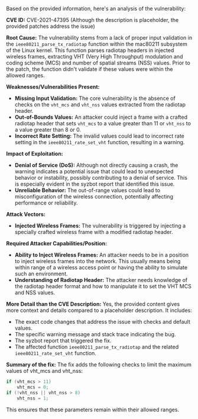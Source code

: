 Based on the provided information, here's an analysis of the vulnerability:

**CVE ID:** CVE-2021-47395 (Although the description is placeholder, the provided patches address the issue)

**Root Cause:** The vulnerability stems from a lack of proper input validation in the `ieee80211_parse_tx_radiotap` function within the mac80211 subsystem of the Linux kernel. This function parses radiotap headers in injected wireless frames, extracting VHT (Very High Throughput) modulation and coding scheme (MCS) and number of spatial streams (NSS) values. Prior to the patch, the function didn't validate if these values were within the allowed ranges.

**Weaknesses/Vulnerabilities Present:**
*   **Missing Input Validation:** The core vulnerability is the absence of checks on the `vht_mcs` and `vht_nss` values extracted from the radiotap header.
*   **Out-of-Bounds Values:** An attacker could inject a frame with a crafted radiotap header that sets `vht_mcs` to a value greater than 11 or `vht_nss` to a value greater than 8 or 0.
*   **Incorrect Rate Setting:** The invalid values could lead to incorrect rate setting in the `ieee80211_rate_set_vht` function, resulting in a warning.

**Impact of Exploitation:**
*   **Denial of Service (DoS):** Although not directly causing a crash, the warning indicates a potential issue that could lead to unexpected behavior or instability, possibly contributing to a denial of service. This is especially evident in the syzbot report that identified this issue.
*   **Unreliable Behavior:** The out-of-range values could lead to misconfiguration of the wireless connection, potentially affecting performance or reliability.

**Attack Vectors:**
*   **Injected Wireless Frames:** The vulnerability is triggered by injecting a specially crafted wireless frame with a modified radiotap header.

**Required Attacker Capabilities/Position:**
*   **Ability to Inject Wireless Frames:** An attacker needs to be in a position to inject wireless frames into the network. This usually means being within range of a wireless access point or having the ability to simulate such an environment.
*   **Understanding of Radiotap Header:** The attacker needs knowledge of the radiotap header format and how to manipulate it to set the VHT MCS and NSS values.

**More Detail than the CVE Description:** Yes, the provided content gives more context and details compared to a placeholder description. It includes:
*   The exact code changes that address the issue with checks and default values.
*   The specific warning message and stack trace indicating the bug.
*   The syzbot report that triggered the fix.
*   The affected function `ieee80211_parse_tx_radiotap` and the related `ieee80211_rate_set_vht` function.

**Summary of the fix:**
The fix adds the following checks to limit the maximum values of vht\_mcs and vht\_nss:
```c
if (vht_mcs > 11)
    vht_mcs = 0;
if (!vht_nss || vht_nss > 8)
    vht_nss = 1;
```
This ensures that these parameters remain within their allowed ranges.